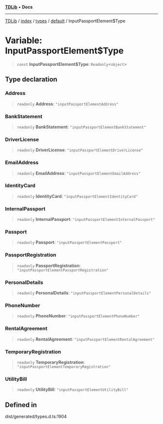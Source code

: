 [**TDLib**](../../../../../../README.md) • **Docs**

***

[TDLib](../../../../../../modules.md) / [index](../../../../../README.md) / [types](../../../README.md) / [default](../README.md) / InputPassportElement$Type

# Variable: InputPassportElement$Type

> `const` **InputPassportElement$Type**: `Readonly`\<`object`\>

## Type declaration

### Address

> `readonly` **Address**: `"inputPassportElementAddress"`

### BankStatement

> `readonly` **BankStatement**: `"inputPassportElementBankStatement"`

### DriverLicense

> `readonly` **DriverLicense**: `"inputPassportElementDriverLicense"`

### EmailAddress

> `readonly` **EmailAddress**: `"inputPassportElementEmailAddress"`

### IdentityCard

> `readonly` **IdentityCard**: `"inputPassportElementIdentityCard"`

### InternalPassport

> `readonly` **InternalPassport**: `"inputPassportElementInternalPassport"`

### Passport

> `readonly` **Passport**: `"inputPassportElementPassport"`

### PassportRegistration

> `readonly` **PassportRegistration**: `"inputPassportElementPassportRegistration"`

### PersonalDetails

> `readonly` **PersonalDetails**: `"inputPassportElementPersonalDetails"`

### PhoneNumber

> `readonly` **PhoneNumber**: `"inputPassportElementPhoneNumber"`

### RentalAgreement

> `readonly` **RentalAgreement**: `"inputPassportElementRentalAgreement"`

### TemporaryRegistration

> `readonly` **TemporaryRegistration**: `"inputPassportElementTemporaryRegistration"`

### UtilityBill

> `readonly` **UtilityBill**: `"inputPassportElementUtilityBill"`

## Defined in

dist/generated/types.d.ts:1904
